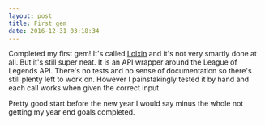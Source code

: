 ```yaml
---
layout: post
title: First gem
date: 2016-12-31 03:18:34
---
```


Completed my first gem! It's called [Lolxin](https://github.com/jonwho/lolxin)
and it's not very smartly done at all. But it's still super neat. It is an API
wrapper around the League of Legends API. There's no tests and no sense of
documentation so there's still plenty left to work on. However I painstakingly
tested it by hand and each call works when given the correct input.

Pretty good start before the new year I would say minus the whole not getting
my year end goals completed.
